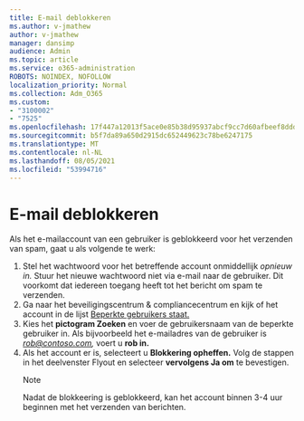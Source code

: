 ```yaml
---
title: E-mail deblokkeren
ms.author: v-jmathew
author: v-jmathew
manager: dansimp
audience: Admin
ms.topic: article
ms.service: o365-administration
ROBOTS: NOINDEX, NOFOLLOW
localization_priority: Normal
ms.collection: Adm_O365
ms.custom:
- "3100002"
- "7525"
ms.openlocfilehash: 17f447a12013f5ace0e85b38d95937abcf9cc7d60afbeef8dddd1c3315eb3467
ms.sourcegitcommit: b5f7da89a650d2915dc652449623c78be6247175
ms.translationtype: MT
ms.contentlocale: nl-NL
ms.lasthandoff: 08/05/2021
ms.locfileid: "53994716"
---
```

# <a name="unblock-email"></a>E-mail deblokkeren

Als het e-mailaccount van een gebruiker is geblokkeerd voor het verzenden van spam, gaat u als volgende te werk:

1. Stel het wachtwoord voor het betreffende account onmiddellijk *opnieuw in.* Stuur het nieuwe wachtwoord niet via e-mail naar de gebruiker. Dit voorkomt dat iedereen toegang heeft tot het bericht om spam te verzenden.
2. Ga naar het beveiligingscentrum & compliancecentrum en kijk of het account in de lijst [Beperkte gebruikers staat.](https://protection.office.com/#/restrictedusers)
3. Kies het **pictogram Zoeken** en voer de gebruikersnaam van de beperkte gebruiker in. Als bijvoorbeeld het e-mailadres van de gebruiker is *rob@contoso.com,* voert u **rob in.**
4. Als het account er is, selecteert u **Blokkering opheffen.** Volg de stappen in het deelvenster Flyout en selecteer **vervolgens Ja om** te bevestigen.  
    > [!NOTE]
    > Nadat de blokkeering is geblokkeerd, kan het account binnen 3-4 uur beginnen met het verzenden van berichten.
